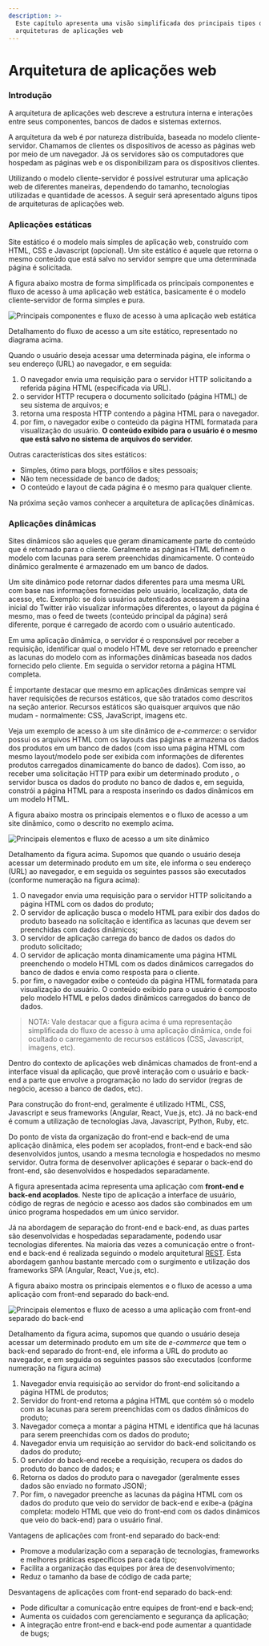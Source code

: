 ```yaml
---
description: >-
  Este capítulo apresenta uma visão simplificada dos principais tipos de
  arquiteturas de aplicações web
---
```


# Arquitetura de aplicações web

### Introdução&#x20;

A arquitetura de aplicações web descreve a estrutura interna e interações entre seus componentes, bancos de dados e sistemas externos.

A arquitetura da web é por natureza distribuída, baseada no modelo cliente-servidor. Chamamos de clientes os dispositivos de acesso as páginas web por meio de um navegador. Já os servidores são os computadores que hospedam as páginas web e os disponibilizam para os dispositivos clientes.

Utilizando o modelo cliente-servidor é possível estruturar uma aplicação web de diferentes maneiras, dependendo do tamanho, tecnologias utilizadas e quantidade de acessos. A seguir será apresentado alguns tipos de arquiteturas de aplicações web.

### Aplicações estáticas

Site estático é o modelo mais simples de aplicação web, construído com HTML, CSS e Javascript (opcional). Um site estático é aquele que retorna o mesmo conteúdo que está salvo no servidor sempre que uma determinada página é solicitada.&#x20;

A figura abaixo mostra de forma simplificada os principais componentes e fluxo de acesso à uma aplicação web estática, basicamente é o modelo cliente-servidor de forma simples e pura.

![Principais componentes e fluxo de acesso à uma aplicação web estática](../.gitbook/assets/site-estatico.png)

Detalhamento do fluxo de acesso a um site estático, representado no diagrama acima.&#x20;

Quando o usuário deseja acessar uma determinada página, ele informa o seu endereço (URL) ao navegador, e em seguida:

1. O navegador envia uma requisição para o servidor HTTP solicitando a referida página HTML (especificada via URL).&#x20;
2. o servidor HTTP recupera o documento solicitado (página HTML) de seu sistema de arquivos; e&#x20;
3. retorna uma resposta HTTP contendo a página HTML para o navegador.&#x20;
4. por fim, o navegador exibe o conteúdo da página HTML formatada para visualização do usuário. **O conteúdo exibido para o usuário é o mesmo que está salvo no sistema de arquivos do servidor.**

Outras características dos sites estáticos:

* Simples, ótimo para blogs, portfólios e sites pessoais;
* Não tem necessidade de banco de dados;
* O conteúdo e layout de cada página é o mesmo para qualquer cliente.

Na próxima seção vamos conhecer a arquitetura de aplicações dinâmicas.

### Aplicações dinâmicas

Sites dinâmicos são aqueles que geram dinamicamente parte do conteúdo que é retornado para o cliente. Geralmente as páginas HTML definem o modelo com lacunas para serem preenchidas dinamicamente. O conteúdo dinâmico geralmente é armazenado em um banco de dados.

Um site dinâmico pode retornar dados diferentes para uma mesma URL com base nas informações fornecidas pelo usuário, localização, data de acesso, etc. Exemplo: se dois usuários autenticados acessarem a página inicial do Twitter irão visualizar informações diferentes, o layout da página é mesmo, mas o feed de tweets (conteúdo principal da página) será diferente, porque é carregado de acordo com o usuário autenticado.

Em uma aplicação dinâmica, o servidor é o responsável por  receber a requisição, identificar qual o modelo HTML deve ser retornado e preencher as lacunas do modelo com as informações dinâmicas baseada nos dados fornecido pelo cliente. Em seguida o servidor retorna a página HTML completa.&#x20;

É importante destacar que mesmo em aplicações dinâmicas sempre vai haver requisições de recursos estáticos, que são tratados como descritos na seção anterior. Recursos estáticos são quaisquer arquivos que não mudam - normalmente: CSS, JavaScript, imagens etc.

Veja um exemplo de acesso à um site dinâmico de _e-commerce_: o servidor possui os arquivos HTML com os layouts das páginas e armazena os dados dos produtos em um banco de dados (com isso uma página HTML com mesmo layout/modelo pode ser exibida com informações de diferentes produtos carregados dinamicamente do banco de dados). Com isso, ao receber uma solicitação HTTP para exibir um determinado produto , o servidor busca os dados do produto no banco de dados e, em seguida, constrói a página HTML para a resposta inserindo os dados dinâmicos em um modelo HTML.&#x20;

A figura abaixo mostra os principais elementos e o fluxo de acesso a um site dinâmico, como o descrito no exemplo acima.

![ Principais elementos e fluxo de acesso a um site dinâmico](../.gitbook/assets/site-dinamico.png)

Detalhamento da figura acima. Supomos que quando o usuário deseja acessar um determinado produto em um site, ele informa o seu endereço (URL) ao navegador, e em seguida os seguintes passos são executados (conforme numeração na figura acima):

1. O navegador envia uma requisição para o servidor HTTP solicitando a página HTML com os dados do produto;
2. &#x20;O servidor de aplicação busca o modelo HTML para exibir dos dados do produto baseado na solicitação e identifica as lacunas que devem ser preenchidas com dados dinâmicos;
3. O servidor de aplicação carrega do banco de dados os dados do produto solicitado;
4. O servidor de aplicação monta dinamicamente uma página HTML preenchendo o modelo HTML com os dados dinâmicos carregados do banco de dados e envia como resposta para o cliente.
5. por fim, o navegador exibe o conteúdo da página HTML formatada para visualização do usuário. O conteúdo exibido para o usuário é composto pelo modelo HTML e pelos dados dinâmicos carregados do banco de dados.

> NOTA: Vale destacar que a figura acima é uma representação simplificada do fluxo de acesso à uma aplicação dinâmica, onde foi ocultado o carregamento de recursos estáticos (CSS, Javascript, imagens, etc).

Dentro do contexto de aplicações web dinâmicas chamados de front-end a interface visual da aplicação, que provê interação com o usuário e back-end a parte que envolve a programação no lado do servidor (regras de negócio, acesso a banco de dados, etc).

Para construção do front-end, geralmente é utilizado HTML, CSS, Javascript e seus frameworks (Angular, React, Vue.js, etc). Já no back-end é comum a utilização de tecnologias Java, Javascript, Python, Ruby, etc.

Do ponto de vista da organização do front-end e back-end de uma aplicação dinâmica, eles podem ser acoplados, front-end e back-end são desenvolvidos juntos, usando a mesma tecnologia e hospedados no mesmo servidor. Outra forma de desenvolver aplicações é separar o back-end do front-end, são desenvolvidos e hospedados separadamente.&#x20;

A figura apresentada acima representa uma aplicação com **front-end e back-end acoplados**. Neste tipo de aplicação a interface de usuário, código de regras de negócio e acesso aos dados são combinados em um único programa hospedados em um único servidor.&#x20;

Já na abordagem de separação do front-end e back-end, as duas partes são desenvolvidas e hospedadas separadamente, podendo usar tecnologias diferentes. Na maioria das vezes a comunicação entre o front-end e back-end é realizada seguindo o modelo arquitetural [REST](https://developer.mozilla.org/pt-BR/docs/Glossary/REST). Esta abordagem ganhou bastante mercado com o surgimento e utilização dos frameworks SPA (Angular, React, Vue.js, etc).

A figura abaixo mostra os principais elementos e o fluxo de acesso a uma aplicação com front-end separado do back-end.

![Principais elementos e fluxo de acesso a uma aplicação com front-end separado do back-end](../.gitbook/assets/back-front.png)

Detalhamento da figura acima, supomos que quando o usuário deseja acessar um determinado produto em um site de _e-commerce_ que tem o back-end separado do front-end, ele informa a URL do produto ao navegador, e em seguida os seguintes passos são executados (conforme numeração na figura acima)

1. Navegador envia requisição ao servidor do front-end solicitando a página HTML de produtos;
2. Servidor do front-end retorna a página HTML que contém só o modelo com as lacunas para serem preenchidas com os dados dinâmicos do produto;
3. Navegador começa a montar a página HTML e identifica que há lacunas para serem preenchidas com os dados do produto;
4. Navegador envia um requisição ao servidor do back-end solicitando os dados do produto;
5. O servidor do back-end recebe a requisição, recupera os dados do produto do banco de dados; e
6. Retorna os dados do produto para o navegador (geralmente esses dados são enviado no formato JSON);
7. Por fim, o navegador preenche as lacunas da página HTML com os dados do produto que veio do servidor de back-end e exibe-a (página completa: modelo HTML que veio do front-end com os dados dinâmicos que veio do back-end) para o usuário final.

Vantagens de aplicações com front-end separado do back-end:

* Promove a modularização com a separação de tecnologias, frameworks e melhores práticas específicos para cada tipo;
* Facilita a organização das equipes por área de desenvolvimento;
* Reduz o tamanho da base de código de cada parte;

Desvantagens de aplicações com front-end separado do back-end:

* Pode dificultar a comunicação entre equipes de front-end e back-end;
* Aumenta os cuidados com gerenciamento e segurança da aplicação;
* A integração entre front-end e back-end pode aumentar a quantidade de bugs;



